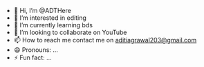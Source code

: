 - 👋 Hi, I’m @ADTHere
- 👀 I’m interested in editing 
- 🌱 I’m currently learning bds 
- 💞️ I’m looking to collaborate on YouTube 
- 📫 How to reach me contact me on aditiagrawal203@gmail.com
- 😄 Pronouns: ...
- ⚡ Fun fact: ...

<!---
ADTHere/ADTHere is a ✨ special ✨ repository because its `README.md` (this file) appears on your GitHub profile.
You can click the Preview link to take a look at your changes.
--->
